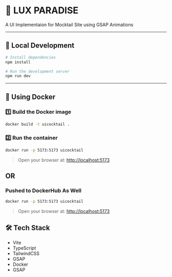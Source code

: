 # 🚀 LUX PARADISE

A UI Implementaion for Mocktail Site using GSAP Animations 

---

## 🧪 Local Development

```bash
# Install dependencies
npm install

# Run the development server
npm run dev
```

---

## 🐳 Using Docker

### 1️⃣ Build the Docker image

```bash
docker build -t uicocktail .
```

### 2️⃣ Run the container

```bash
docker run -p 5173:5173 uicocktail
```

> Open your browser at: [http://localhost:5173](http://localhost:5173)

## OR

### Pushed to DockerHub As Well

```bash
docker run -p 5173:5173 uicocktail
```
> Open your browser at: [http://localhost:5173](http://localhost:5173)
## 🛠 Tech Stack

- Vite
- TypeScript
- TailwindCSS
- GSAP
- Docker
- GSAP
